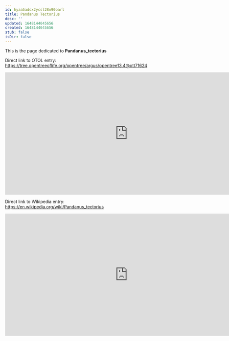 ```yaml
---
id: hyaa5adcx2ycsl28n90oarl
title: Pandanus Tectorius
desc: ''
updated: 1648144045656
created: 1648144045656
stub: false
isDir: false
---
```

This is the page dedicated to **Pandanus_tectorius**


Direct link to OTOL entry: https://tree.opentreeoflife.org/opentree/argus/opentree13.4@ott71624



<html>
    <body>
    <iframe src="https://tree.opentreeoflife.org/opentree/argus/opentree13.4@ott71624"
    width="800" height="400" frameborder="0" allowfullscreen> </iframe>
    </body>
</html>
    


Direct link to Wikipedia entry: https://en.wikipedia.org/wiki/Pandanus_tectorius



<html>
    <body>
    <iframe src="https://en.wikipedia.org/wiki/Pandanus_tectorius"
    width="800" height="400" frameborder="0" allowfullscreen> </iframe>
    </body>
</html>
    
